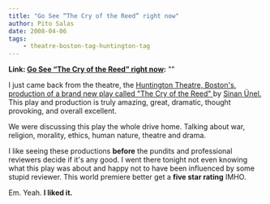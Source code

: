 ```yaml
---
title: "Go See “The Cry of the Reed” right now"
author: Pito Salas
date: 2008-04-06
tags:
    - theatre-boston-tag-huntington-tag
---
```


**Link: [Go See “The Cry of the Reed” right now](None):** ""

I just came back from the theatre, the [Huntington Theatre, Boston's,
production of a brand new play called "The Cry of the Reed"
](<http://www.huntingtontheatre.org/season/production.aspx?id=4012&src=t>)by
[Sinan
Ünel.](<http://www.massculturalcouncil.org/gallery/artistDetail.asp?App=20072056>)
This play and production is truly amazing, great, dramatic, thought provoking,
and overall excellent.

We were discussing this play the whole drive home. Talking about war,
religion, morality, ethics, human nature, theatre and drama.

I like seeing these productions **before** the pundits and professional
reviewers decide if it's any good. I went there tonight not even knowing what
this play was about and happy not to have been influenced by some stupid
reviewer. This world premiere better get a **five star rating** IMHO.

Em. Yeah. **I liked it.**


